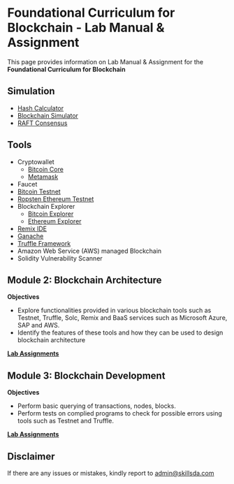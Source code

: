 # Foundational Curriculum for Blockchain - Lab Manual & Assignment

This page provides information on Lab Manual & Assignment for the <b>Foundational Curriculum for Blockchain</b>

## Simulation
- [Hash Calculator](https://www.pelock.com/products/hash-calculator)
- [Blockchain Simulator](https://andersbrownworth.com/blockchain/blockchain)
- [RAFT Consensus](http://thesecretlivesofdata.com/raft/)

## Tools 
- Cryptowallet
  - [Bitcoin Core](https://bitcoin.org/en/bitcoin-core/)
  - [Metamask](https://metamask.io/download.html)
- Faucet
 - [Bitcoin Testnet](https://testnet-faucet.mempool.co/)
 - [Ropsten Ethereum Testnet](https://faucet.metamask.io/)
- Blockchain Explorer
  - [Bitcoin Explorer](https://www.blockchain.com/explorer?view=btc)
  - [Ethereum Explorer](https://etherscan.io/)
- [Remix IDE](https://remix.ethereum.org/)
- [Ganache](https://www.trufflesuite.com/ganache)
- [Truffle Framework](https://www.trufflesuite.com/truffle)
- Amazon Web Service (AWS) managed Blockchain
- Solidity Vulnerability Scanner

## Module 2: Blockchain Architecture

<b> Objectives </b>
- Explore functionalities provided in various blockchain tools such as Testnet, Truffle, Solc, Remix and BaaS services such as Microsoft Azure, SAP and AWS. 
- Identify the features of these tools and how they can be used to design blockchain architecture 

<b>[Lab Assignments](Architecture)</b>

## Module 3: Blockchain Development

<b> Objectives </b>
- Perform basic querying of transactions, nodes, blocks. 
- Perform tests on complied programs to check for possible errors using tools such as Testnet and Truffle.

<b>[Lab Assignments](Development)</b>

## Disclaimer
If there are any issues or mistakes, kindly report to admin@skillsda.com
